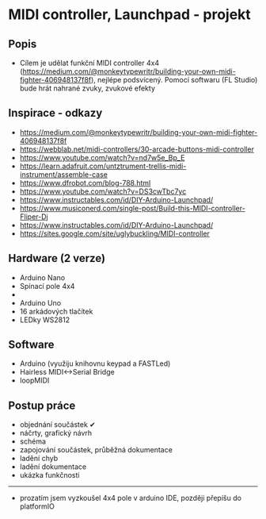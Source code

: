 # MIDI controller, Launchpad - projekt

## Popis
- Cílem je udělat funkční MIDI controller 4x4 (https://medium.com/@monkeytypewritr/building-your-own-midi-fighter-406948137f8f), nejlépe podsvícený. Pomocí softwaru (FL Studio) bude hrát nahrané zvuky, zvukové efekty

## Inspirace - odkazy
- https://medium.com/@monkeytypewritr/building-your-own-midi-fighter-406948137f8f
- https://webblab.net/midi-controllers/30-arcade-buttons-midi-controller
- https://www.youtube.com/watch?v=nd7w5e_Bp_E
- https://learn.adafruit.com/untztrument-trellis-midi-instrument/assemble-case 
- https://www.dfrobot.com/blog-788.html
- https://www.youtube.com/watch?v=DS3cwTbc7yc
- https://www.instructables.com/id/DIY-Arduino-Launchpad/ 
- https://www.musiconerd.com/single-post/Build-this-MIDI-controller-Fliper-Dj 
- https://www.instructables.com/id/DIY-Arduino-Launchpad/ 
- https://sites.google.com/site/uglybuckling/MIDI-controller 


## Hardware (2 verze)
- Arduino Nano
- Spínací pole 4x4
-
- Arduino Uno
- 16 arkádových tlačítek
- LEDky WS2812
## Software
- Arduino (využiju knihovnu keypad a FASTLed)
- Hairless MIDI<->Serial Bridge
- loopMIDI

## Postup práce
- objednání součástek ✔
- náčrty, grafický návrh
- schéma
- zapojování součástek, průběžná dokumentace
- ladění chyb
- ladění dokumentace
- ukázka funkčnosti
-----------------------
- prozatím jsem vyzkoušel 4x4 pole v arduino IDE, později přepíšu do platformIO
